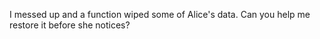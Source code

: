 I messed up and a function wiped some of Alice's data. Can you help me restore it before she notices?
